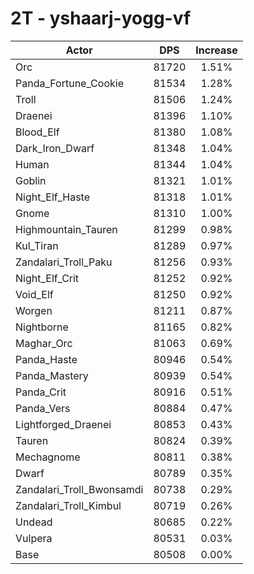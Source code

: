 # 2T - yshaarj-yogg-vf
| Actor | DPS | Increase |
|---|:---:|:---:|
|Orc|81720|1.51%|
|Panda_Fortune_Cookie|81534|1.28%|
|Troll|81506|1.24%|
|Draenei|81396|1.10%|
|Blood_Elf|81380|1.08%|
|Dark_Iron_Dwarf|81348|1.04%|
|Human|81344|1.04%|
|Goblin|81321|1.01%|
|Night_Elf_Haste|81318|1.01%|
|Gnome|81310|1.00%|
|Highmountain_Tauren|81299|0.98%|
|Kul_Tiran|81289|0.97%|
|Zandalari_Troll_Paku|81256|0.93%|
|Night_Elf_Crit|81252|0.92%|
|Void_Elf|81250|0.92%|
|Worgen|81211|0.87%|
|Nightborne|81165|0.82%|
|Maghar_Orc|81063|0.69%|
|Panda_Haste|80946|0.54%|
|Panda_Mastery|80939|0.54%|
|Panda_Crit|80916|0.51%|
|Panda_Vers|80884|0.47%|
|Lightforged_Draenei|80853|0.43%|
|Tauren|80824|0.39%|
|Mechagnome|80811|0.38%|
|Dwarf|80789|0.35%|
|Zandalari_Troll_Bwonsamdi|80738|0.29%|
|Zandalari_Troll_Kimbul|80719|0.26%|
|Undead|80685|0.22%|
|Vulpera|80531|0.03%|
|Base|80508|0.00%|
